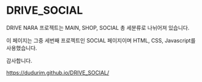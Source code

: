 # DRIVE_SOCIAL
DRIVE NARA 프로젝트는 MAIN, SHOP, SOCIAL 총 세분류로 나뉘어져 있습니다.

이 페이지는 그중 세번째 프로젝트인  SOCIAL 페이지이며 HTML, CSS, Javascript를 사용했습니다.

감사합니다.

https://dudurim.github.io/DRIVE_SOCIAL/
